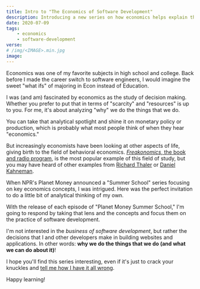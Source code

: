 ```yaml
---
title: Intro to "The Economics of Software Development"
description: Introducing a new series on how economics helps explain the decisions we make when developing software
date: 2020-07-09
tags:
    - economics
    - software-development
verse:
# /img/<IMAGE>.min.jpg
image:
---
```


Economics was one of my favorite subjects in high school and college. Back before I made the career switch to software engineers, I would imagine the sweet "what ifs" of majoring in Econ instead of Education.

I was (and am) fascinated by economics as the study of decision making. Whether you prefer to put that in terms of "scarcity" and "resources" is up to you. For me, it's about analyzing "why" we do the things that we do.

You can take that analytical spotlight and shine it on monetary policy or production, which is probably what most people think of when they hear "economics."

But increasingly economists have been looking at other aspects of life, giving birth to the field of behavioral economics. [_Freakonomics_, the book and radio program,](https://freakonomics.com/) is the most popular example of this field of study, but you may have heard of other examples from [Richard Thaler](https://en.wikipedia.org/wiki/Richard_Thaler) or [Daniel Kahneman](https://en.wikipedia.org/wiki/Daniel_Kahneman).

When NPR's Planet Money announced a "Summer School" series focusing on key economics concepts, I was intrigued. Here was the perfect invitation to do a little bit of analytical thinking of my own.

With the release of each episode of "Planet Money Summer School," I'm going to respond by taking that lens and the concepts and focus them on the practice of software development.

I'm not interested in the _business of software development_, but rather the decisions that I and other developers make in building websites and applications. In other words: **why we do the things that we do (and what we can do about it)**!

I hope you'll find this series interesting, even if it's just to crack your knuckles and [tell me how I have it all wrong](https://twitter.com/snmcp).

Happy learning!
